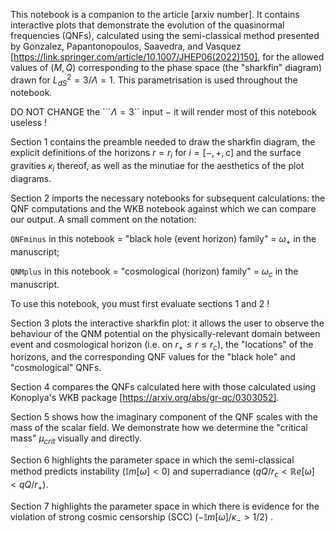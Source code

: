 This notebook is a companion to the article [arxiv number]. It contains interactive plots that demonstrate the evolution of the quasinormal frequencies (QNFs), calculated using the semi-classical method presented by Gonzalez, Papantonopoulos, Saavedra, and Vasquez [https://link.springer.com/article/10.1007/JHEP06(2022)150], for the allowed values of $(M,Q)$ corresponding to the phase space (the  "sharkfin" diagram)  drawn for $L^2_{dS} = 3 / \Lambda = 1.$ This parametrisation is used throughout the notebook. 

DO NOT CHANGE the ```$\Lambda=3$`` input $-$ it will render most of this notebook useless !

Section 1 contains the preamble needed to draw the sharkfin diagram, the explicit definitions of the horizons $r=r_i$ for $i=[-,+,c]$ and the surface gravities $\kappa_i$ thereof, as well as the minutiae for the aesthetics of the plot diagrams.

Section 2 imports the necessary notebooks for subsequent calculations: the QNF computations and the WKB notebook against which we can compare our output. A small comment on the notation:

``QNFminus`` in this notebook $=$ "black hole (event horizon) family" $=$ $\omega_+$ in the manuscript;

``QNMplus`` in this notebook $=$ "cosmological (horizon) family" $=$ $\omega_c$ in the manuscript.

 To use this notebook, you must first evaluate sections 1 and 2 !

Section 3 plots the interactive sharkfin plot: it allows the user to observe the behaviour of the QNM potential on the physically-relevant domain between event and cosmological horizon (i.e. on $r_+ \leq r \leq r_c$), the "locations" of the horizons, and the corresponding QNF values for the "black hole" and "cosmological" QNFs. 

Section 4 compares the QNFs calculated here with those calculated using Konoplya's WKB package [https://arxiv.org/abs/gr-qc/0303052].

Section 5 shows how the imaginary component of the QNF scales with the mass of the scalar field. We demonstrate how we determine the "critical mass" $\mu_{crit}$ visually and directly.

Section 6 highlights the parameter space in which the semi-classical method predicts instability ($\mathbb{I}m [ \omega ] < 0$) and superradiance  ($qQ/r_c < \mathbb{R} e [ \omega ] < qQ/ r_+$).

Section 7 highlights the parameter space in which there is evidence for the violation of strong cosmic censorship (SCC) ($-\mathbb{I}m [ \omega ]/\kappa_- > 1/2$) .
